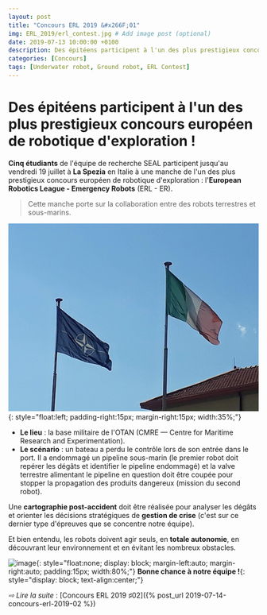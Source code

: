 ```yaml
---
layout: post
title: "Concours ERL 2019 &#x266F;01"
img: ERL_2019/erl_contest.jpg # Add image post (optional)
date: 2019-07-13 10:00:00 +0100
description: Des épitéens participent à l'un des plus prestigieux concours européen de robotique d'exploration ! (SEAL&#x40;ERL2019, &#x266F;01)
categories: [Concours]
tags: [Underwater robot, Ground robot, ERL Contest]
---
```



# Des épitéens participent à l'un des plus prestigieux concours européen de robotique d'exploration !
 
**Cinq étudiants** de l'équipe de recherche SEAL participent jusqu'au vendredi 19 juillet à **La Spezia** en Italie à une manche de l'un des plus prestigieux concours européen de robotique d'exploration : l'**European Robotics League - Emergency Robots** (ERL - ER). 

> Cette manche porte sur la collaboration entre des robots terrestres et sous-marins.

![image](/assets/img/ERL_2019/flags.jpg){: style="float:left; padding-right:15px; margin-right:15px; width:35%;"}
* **Le lieu** : la base militaire de l'OTAN (CMRE — Centre for Maritime Research and Experimentation). 
* **Le scénario** : un bateau a perdu le contrôle lors de son entrée dans le port. Il a endommagé un pipeline sous-marin (le premier robot doit repérer les dégâts et identifier le pipeline endommagé) et la valve terrestre alimentant le pipeline en question doit être coupée pour stopper la propagation des produits dangereux (mission du second robot).
 
Une **cartographie post-accident** doit être réalisée pour analyser les dégâts et orienter les décisions stratégiques de **gestion de crise** (c'est sur ce dernier type d'épreuves que se concentre notre équipe). 
 
Et bien entendu, les robots doivent agir seuls, en **totale autonomie**, en découvrant leur environnement et en évitant les nombreux obstacles. 

![image](/assets/img/ERL_2019/students_team_01_.jpg){: style="float:none; display: block; margin-left:auto; margin-right:auto; padding:15px; width:80%;"}
**Bonne chance à notre équipe !**{: style="display: block; text-align:center;"}

	

*&#x21E8; Lire la suite* : [Concours ERL 2019 &#x266F;02]({% post_url 2019-07-14-concours-erl-2019-02 %})

<!-- *&#x2192; Découvrir l'édition 2020* : [Concours ERL 2020 &#x266F;O1]({% post_url 2019-07-13-concours-erl-2019-01 %}) -->
<!-- *&#x2192; Revivre l'édition 2019* : [Concours ERL 2019 &#x266F;O1]({% post_url 2019-07-13-concours-erl-2019-01 %}) -->